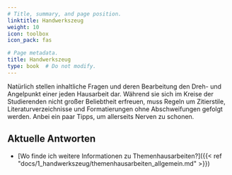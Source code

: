 ```yaml
---
# Title, summary, and page position.
linktitle: Handwerkszeug
weight: 10
icon: toolbox
icon_pack: fas

# Page metadata.
title: Handwerkszeug
type: book  # Do not modify.
---
```


Natürlich stellen inhaltliche Fragen und deren Bearbeitung den Dreh- und Angelpunkt einer jeden Hausarbeit dar. Während sie sich im Kreise der Studierenden nicht großer Beliebtheit erfreuen, muss Regeln um Zitierstile, Literaturverzeichnisse und Formatierungen ohne Abschweifungen gefolgt werden. Anbei ein paar Tipps, um allerseits Nerven zu schonen.

## Aktuelle Antworten

* [Wo finde ich weitere Informationen zu Themenhausarbeiten?]({{< ref "docs/1_handwerkszeug/themenhausarbeiten_allgemein.md" >}})
